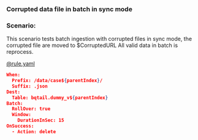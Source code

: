 ### Corrupted data file in batch in sync mode

### Scenario:

This scenario tests batch ingestion with corrupted files in sync mode, the corrupted file are moved to $CorruptedURL
All valid data in batch is reprocess. 

[@rule.yaml](rule/rule.yaml)
```json
When:
  Prefix: /data/case${parentIndex}/
  Suffix: .json
Dest:
  Table: bqtail.dummy_v${parentIndex}
Batch:
  RollOver: true
  Window:
    DurationInSec: 15
OnSuccess:
  - Action: delete

```
